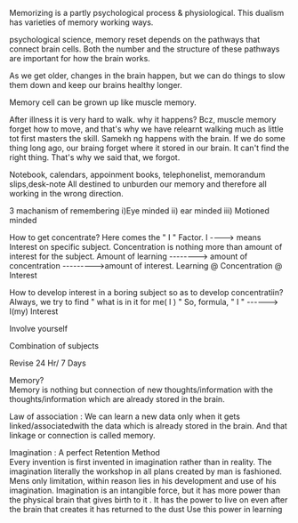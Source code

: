 Memorizing is a partly  psychological  process
& physiological. This dualism has varieties  of memory working ways. 

psychological science, memory reset depends on the pathways that connect brain cells. Both the number and the structure of these pathways are important for how the brain works.

As we get older, changes in the brain happen, but we can do things to slow them down and keep our brains healthy longer.

Memory cell can be grown up like muscle memory. 

After illness it is very hard to walk.
why it happens? Bcz, muscle memory forget how to move,  and that's why we have relearnt walking much as little tot first masters the skill. 
Samekh ng happens with the brain. If we do some thing long ago,  our braing forget where it stored in our brain. It can't find the right thing. That's why we said that,  we forgot. 


Notebook, calendars,  appoinment books,  telephonelist, memorandum slips,desk-note
All destined to unburden our memory and therefore all working in the wrong direction.

3 machanism of remembering 
i)Eye minded
ii) ear minded 
iii) Motioned  minded 





How to get concentrate? 
Here comes the		" I		" Factor. 
I ----> means Interest on specific subject. 
Concentration is nothing more than amount of interest for the subject. 
Amount of learning --------> amount of  concentration --------->amount of interest. 
Learning @ Concentration @ Interest 



How to develop interest in a boring subject so as to develop concentratiin?
Always, we try to find " what is in it for me(	I	) "
So, formula,
												 	" I		" ------> I(my) Interest 

Involve yourself

Combination of subjects 		

Revise 24 Hr/ 7 Days   		

Memory?  
Memory is nothing but connection of new thoughts/information with the thoughts/information which are already stored in the brain. 

Law of association : 
We can learn a new data only when it gets linked/associatedwith the data which is already stored in the brain. And that linkage or connection is called memory. 

Imagination : A perfect Retention Method 	
Every invention is first invented in imagination rather than in reality. The imagination  literally the workshop in all plans created by man is fashioned.
 Mens only limitation, within reason lies in his development and use of his imagination. Imagination is an intangible force, but it has more power than the physical brain that gives birth to it . It has the power to live on even after the brain that creates  it has returned to the dust Use this power in learning